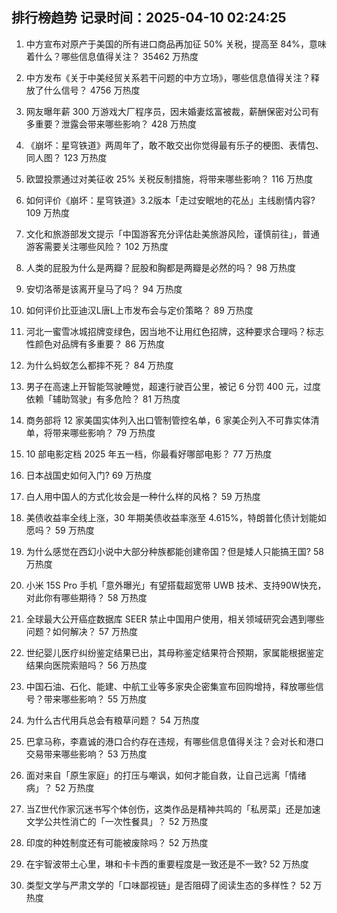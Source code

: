 
## 排行榜趋势 记录时间：2025-04-10 02:24:25
  
  1. 中方宣布对原产于美国的所有进口商品再加征 50% 关税，提高至 84%，意味着什么？哪些信息值得关注？ 35462 万热度
    
  2. 中方发布《关于中美经贸关系若干问题的中方立场》，哪些信息值得关注？释放了什么信号？ 4756 万热度
    
  3. 网友曝年薪 300 万游戏大厂程序员，因未婚妻炫富被裁，薪酬保密对公司有多重要？泄露会带来哪些影响？ 428 万热度
    
  4. 《崩坏：星穹铁道》两周年了，敢不敢交出你觉得最有乐子的梗图、表情包、同人图？ 123 万热度
    
  5. 欧盟投票通过对美征收 25% 关税反制措施，将带来哪些影响？ 116 万热度
    
  6. 如何评价《崩坏：星穹铁道》3.2版本「走过安眠地的花丛」主线剧情内容? 109 万热度
    
  7. 文化和旅游部发文提示「中国游客充分评估赴美旅游风险，谨慎前往」，普通游客需要关注哪些风险？ 102 万热度
    
  8. 人类的屁股为什么是两瓣？屁股和胸都是两瓣是必然的吗？ 98 万热度
    
  9. 安切洛蒂是该离开皇马了吗？ 94 万热度
    
  10. 如何评价比亚迪汉L唐L上市发布会与定价策略？ 89 万热度
    
  11. 河北一蜜雪冰城招牌变绿色，因当地不让用红色招牌，这种要求合理吗？标志性颜色对品牌有多重要？ 86 万热度
    
  12. 为什么蚂蚁怎么都摔不死？ 84 万热度
    
  13. 男子在高速上开智能驾驶睡觉，超速行驶百公里，被记 6 分罚 400 元，过度依赖「辅助驾驶」有多危险？ 81 万热度
    
  14. 商务部将 12 家美国实体列入出口管制管控名单，6 家美企列入不可靠实体清单，将带来哪些影响？ 79 万热度
    
  15. 10 部电影定档 2025 年五一档，你最看好哪部电影？ 77 万热度
    
  16. 日本战国史如何入门? 69 万热度
    
  17. 白人用中国人的方式化妆会是一种什么样的风格？ 59 万热度
    
  18. 美债收益率全线上涨，30 年期美债收益率涨至 4.615%，特朗普化债计划能如愿吗？ 59 万热度
    
  19. 为什么感觉在西幻小说中大部分种族都能创建帝国？但是矮人只能搞王国? 58 万热度
    
  20. 小米 15S Pro 手机「意外曝光」有望搭载超宽带 UWB 技术、支持90W快充，对此你有哪些期待？ 58 万热度
    
  21. 全球最大公开癌症数据库 SEER 禁止中国用户使用，相关领域研究会遇到哪些问题？如何解决？ 57 万热度
    
  22. 世纪婴儿医疗纠纷鉴定结果已出，其母称鉴定结果符合预期，家属能根据鉴定结果向医院索赔吗？ 56 万热度
    
  23. 中国石油、石化、能建、中航工业等多家央企密集宣布回购增持，释放哪些信号？带来哪些影响？ 55 万热度
    
  24. 为什么古代用兵总会有粮草问题？ 54 万热度
    
  25. 巴拿马称，李嘉诚的港口合约存在违规，有哪些信息值得关注？会对长和港口交易带来哪些影响？ 53 万热度
    
  26. 面对来自「原生家庭」的打压与嘲讽，如何才能自救，让自己远离「情绪病」？ 52 万热度
    
  27. 当Z世代作家沉迷书写个体创伤，这类作品是精神共鸣的「私房菜」还是加速文学公共性消亡的「一次性餐具」？ 52 万热度
    
  28. 印度的种姓制度还有可能被废除吗？ 52 万热度
    
  29. 在宇智波带土心里，琳和卡卡西的重要程度是一致还是不一致? 52 万热度
    
  30. 类型文学与严肃文学的「口味鄙视链」是否阻碍了阅读生态的多样性？ 52 万热度
    